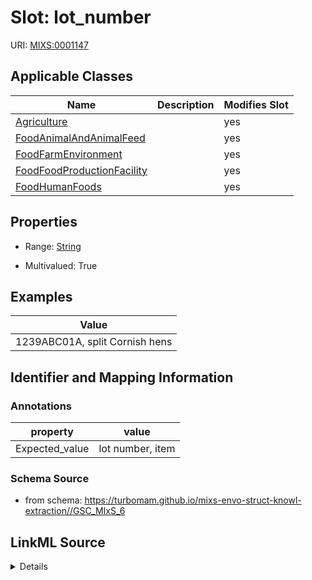 # Slot: lot_number

URI: [MIXS:0001147](https://w3id.org/mixs/0001147)



<!-- no inheritance hierarchy -->




## Applicable Classes

| Name | Description | Modifies Slot |
| --- | --- | --- |
[Agriculture](Agriculture.md) |  |  yes  |
[FoodAnimalAndAnimalFeed](FoodAnimalAndAnimalFeed.md) |  |  yes  |
[FoodFarmEnvironment](FoodFarmEnvironment.md) |  |  yes  |
[FoodFoodProductionFacility](FoodFoodProductionFacility.md) |  |  yes  |
[FoodHumanFoods](FoodHumanFoods.md) |  |  yes  |







## Properties

* Range: [String](String.md)

* Multivalued: True






## Examples

| Value |
| --- |
| 1239ABC01A, split Cornish hens |

## Identifier and Mapping Information





### Annotations

| property | value |
| --- | --- |
| Expected_value | lot number, item |



### Schema Source


* from schema: https://turbomam.github.io/mixs-envo-struct-knowl-extraction//GSC_MIxS_6




## LinkML Source

<details>
```yaml
name: lot_number
annotations:
  Expected_value:
    tag: Expected_value
    value: lot number, item
title: lot number
notes:
- number
examples:
- value: 1239ABC01A, split Cornish hens
from_schema: https://turbomam.github.io/mixs-envo-struct-knowl-extraction//GSC_MIxS_6
rank: 1000
string_serialization: '{integer}, {text}'
slot_uri: MIXS:0001147
multivalued: true
alias: lot_number
domain_of:
- Agriculture
- FoodAnimalAndAnimalFeed
- FoodFarmEnvironment
- FoodFoodProductionFacility
- FoodHumanFoods
range: string
required: false
recommended: false

```
</details>